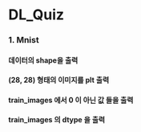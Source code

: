 # DL_Quiz


### 1. Mnist </br>
#### 데이터의 shape을 출력 </br>
#### (28, 28) 형태의 이미지를 plt 출력 </br>
#### train_images 에서 0 이 아닌 값 들을 출력 </br>
#### train_images 의 dtype 을 출력 </br>

